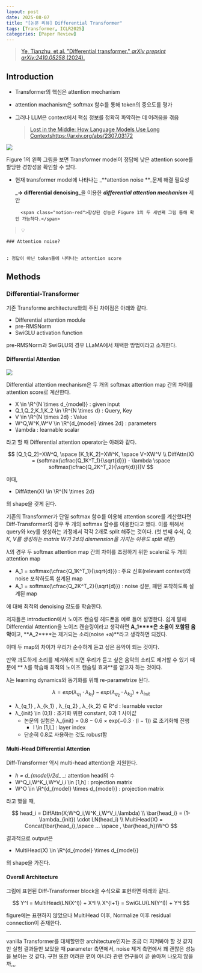 ```yaml
---
layout: post
date: 2025-08-07
title: "[논문 리뷰] Differential Transformer"
tags: [Transformer, ICLR2025]
categories: [Paper Review]
---
```


> [Ye, Tianzhu, et al. "Differential transformer." ](https://arxiv.org/abs/2410.05258)[_arXiv preprint arXiv:2410.05258_](https://arxiv.org/abs/2410.05258)[ (2024).](https://arxiv.org/abs/2410.05258)



## Introduction

- Transformer의 핵심은 attention mechanism
- attention machanism은 softmax 함수를 통해 token의 중요도를 평가
- 그러나 LLM은 context에서 핵심 정보를 정확히 파악하는 데 어려움을 겪음

	> [Lost in the Middle: How Language Models Use Long Contextshttps://arxiv.org/abs/2307.03172](https://arxiv.org/abs/2307.03172)


![](https://prod-files-secure.s3.us-west-2.amazonaws.com/542b861c-36a8-4051-84e5-8804b6728dba/9083ea56-691a-4752-ae26-47f403431ac8/image.png?X-Amz-Algorithm=AWS4-HMAC-SHA256&X-Amz-Content-Sha256=UNSIGNED-PAYLOAD&X-Amz-Credential=ASIAZI2LB466XB32YSIV%2F20250919%2Fus-west-2%2Fs3%2Faws4_request&X-Amz-Date=20250919T140114Z&X-Amz-Expires=3600&X-Amz-Security-Token=IQoJb3JpZ2luX2VjEFoaCXVzLXdlc3QtMiJIMEYCIQCopAw1Ixl%2BLpnbzChelSFVLr3Jv2hh7X9413qNn%2B%2BR9wIhAJHgZ7jTv0uNSXKEnFURbCnDjXqjmmCeM5fjyLFZi7ifKogECNP%2F%2F%2F%2F%2F%2F%2F%2F%2F%2FwEQABoMNjM3NDIzMTgzODA1IgzTqX66pXtoCjAz1mAq3AMlJpZ%2Fyzjc4MBEk80LwqwBYKtPrUNWUiSc3eTUVcYmC8Z4nKjxnvSOe7kLStgRrRH2SbO3ubi6p7kqEM%2FnDJUlAFhvacoamxhawFSzbEly1zN837UnrZUBKazzHu9VvwRJXFzTcuAUw7BK1F7nQcBIZedJsH9qEDm70S3OtD7rfdhEqTrvdfoxK42GMa8GfbrwOu7Xmifk%2FXehnS2GUmGd4S6Mz7Icjc%2FzWEWdwDBCT4h9q2uylN1A3OQw5AN8%2Bi2fTwB1OqGn1O4BemITKdO9pc6UHuauWUaOJc3kddhxm8O8WYYzvCl3uumQTezRB9Xnqnw2WjPU2YA%2Fx7MUJRqBMBVUrxEUH%2BxHTTXl3ZQrI1E0NNp7hCD5oZpfdFJq0k6%2F%2F8G4%2FW98swZ0aGiZdASRiWxmUgdyrfqfMmInW5XJ7jsWhrbjz664MyVBjYRKdSrogsYbfTmWgfImzVR1%2Be%2Bhqz3i6IZ7heWtv8LPQ01hvVJ3R%2BIUwCW1BkVgqDCtCiKFSlc%2BwSg7fJRJOzaTrvSk5U7QcVwX3ndUI2lIwvUIGHj9eJ8oXUdlsrwKRUpK8Q0KupBu61EtQyUWpaog4jpb1j3lRyiMCseog%2BumxQjz5aV1gCbJKx%2BHAzuV0TCi0LTGBjqkAVmvp1gy%2F2hyvoD%2B%2BncPwmBW0m%2FCDvd1W2%2FrmyX65zjL5mBtwXpqj4vExN96h2uqks8y%2Fb%2FhNfAwRUEO6%2FkbULLyoBgnxkRCh9vHg0GV001NLEGaS9pY8lazBh6s13VBLXoqlrAuyiiy8XqiAFWXlBGKTZGN9s7RqoRiqnYbq4mM2X6l3P44nR%2BSMXpuW%2B4RoHnwlDpMO6Nx6yRJBsLRBZjtHb1R&X-Amz-Signature=346f7da26de24d8d8132cdddd9133af427f256a29da68e723639cda7b85d2925&X-Amz-SignedHeaders=host&x-amz-checksum-mode=ENABLED&x-id=GetObject)


Figure 1의 왼쪽 그림을 보면 Transformer model이 정답에 낮은 attention score를 할당한 경향성을 확인할 수 있다.

- 현재 transformer model에 나타나는 _**attention noise **_문제 해결 필요성

	_**→ differential denoising**_을 이용한 _**differential attention mechanism**_ 제안


		<span class="notion-red">향상된 성능은 Figure 1의 두 세번째 그림 통해 확인 가능하다.</span>


> 💡 


	### Attention noise?


	: 정답이 아닌 token들에 나타나는 attention score



## Methods



### Differential-Transformer


기존 Transforme architecture와의 주된 차이점은 아래와 같다.

- Differential attention module
- pre-RMSNorm
- SwiGLU activation function

pre-RMSNorm과 SwiGLU의 경우 LLaMA에서 채택한 방법이라고 소개한다.



#### Differential Attention


![](https://prod-files-secure.s3.us-west-2.amazonaws.com/542b861c-36a8-4051-84e5-8804b6728dba/116d70b2-1963-4810-9167-f4c7d8a06e8f/image.png?X-Amz-Algorithm=AWS4-HMAC-SHA256&X-Amz-Content-Sha256=UNSIGNED-PAYLOAD&X-Amz-Credential=ASIAZI2LB466XB32YSIV%2F20250919%2Fus-west-2%2Fs3%2Faws4_request&X-Amz-Date=20250919T140114Z&X-Amz-Expires=3600&X-Amz-Security-Token=IQoJb3JpZ2luX2VjEFoaCXVzLXdlc3QtMiJIMEYCIQCopAw1Ixl%2BLpnbzChelSFVLr3Jv2hh7X9413qNn%2B%2BR9wIhAJHgZ7jTv0uNSXKEnFURbCnDjXqjmmCeM5fjyLFZi7ifKogECNP%2F%2F%2F%2F%2F%2F%2F%2F%2F%2FwEQABoMNjM3NDIzMTgzODA1IgzTqX66pXtoCjAz1mAq3AMlJpZ%2Fyzjc4MBEk80LwqwBYKtPrUNWUiSc3eTUVcYmC8Z4nKjxnvSOe7kLStgRrRH2SbO3ubi6p7kqEM%2FnDJUlAFhvacoamxhawFSzbEly1zN837UnrZUBKazzHu9VvwRJXFzTcuAUw7BK1F7nQcBIZedJsH9qEDm70S3OtD7rfdhEqTrvdfoxK42GMa8GfbrwOu7Xmifk%2FXehnS2GUmGd4S6Mz7Icjc%2FzWEWdwDBCT4h9q2uylN1A3OQw5AN8%2Bi2fTwB1OqGn1O4BemITKdO9pc6UHuauWUaOJc3kddhxm8O8WYYzvCl3uumQTezRB9Xnqnw2WjPU2YA%2Fx7MUJRqBMBVUrxEUH%2BxHTTXl3ZQrI1E0NNp7hCD5oZpfdFJq0k6%2F%2F8G4%2FW98swZ0aGiZdASRiWxmUgdyrfqfMmInW5XJ7jsWhrbjz664MyVBjYRKdSrogsYbfTmWgfImzVR1%2Be%2Bhqz3i6IZ7heWtv8LPQ01hvVJ3R%2BIUwCW1BkVgqDCtCiKFSlc%2BwSg7fJRJOzaTrvSk5U7QcVwX3ndUI2lIwvUIGHj9eJ8oXUdlsrwKRUpK8Q0KupBu61EtQyUWpaog4jpb1j3lRyiMCseog%2BumxQjz5aV1gCbJKx%2BHAzuV0TCi0LTGBjqkAVmvp1gy%2F2hyvoD%2B%2BncPwmBW0m%2FCDvd1W2%2FrmyX65zjL5mBtwXpqj4vExN96h2uqks8y%2Fb%2FhNfAwRUEO6%2FkbULLyoBgnxkRCh9vHg0GV001NLEGaS9pY8lazBh6s13VBLXoqlrAuyiiy8XqiAFWXlBGKTZGN9s7RqoRiqnYbq4mM2X6l3P44nR%2BSMXpuW%2B4RoHnwlDpMO6Nx6yRJBsLRBZjtHb1R&X-Amz-Signature=5b26824472947bdd72eae77924fa23a5531cec97a66e0bb609a29492b7c8b55e&X-Amz-SignedHeaders=host&x-amz-checksum-mode=ENABLED&x-id=GetObject)


Differential attention mechanism은 두 개의 softmax attention map 간의 차이를 attention score로 계산한다.

- X \in \R^{N \times d\_{model}} : given input
- Q\_1,Q\_2,K\_1,K\_2 \in \R^{N \times d} : Query, Key
- V \in \R^{N \times 2d} : Value
- W^Q,W^K,W^V \in \R^{d\_{model} \times 2d} : parameters
- \lambda : learnable scalar

라고 할 때 Differential attention operator는 아래와 같다.


$$
[Q_1;Q_2]=XW^Q, \space [K_1;K_2]=XW^K, \space V=XW^V \\
DiffAttn(X) = (softmax(\cfrac{Q_1K^T_1}{\sqrt{d}}) - \lambda \space softmax(\cfrac{Q_2K^T_2}{\sqrt{d}}))V
$$


이때,

- DiffAtten(X) \in \R^{N \times 2d}

의 shape을 갖게 된다.


기존의 Transformer가 단일 softmax 함수를 이용해 attention score를 계산했다면 Diff-Transformer의 경우 두 개의 softmax 함수를 이용한다고 했다. 이를 위해서 query와 key를 생성하는 과정에서 각각 2개로 split 해주는 것이다. <span class="notion-red">(첫 번째 수식, </span><span class="notion-red">_Q, K, V를 생성하는 matrix W가 2d의 dismension을 가지는 이유도 split 때문_</span><span class="notion-red">)</span>


 λ의 경우 두 softmax attention map 간의 차이를 조정하기 위한 scaler로 두 개의 attention map

- A\_1 = softmax(\cfrac{Q\_1K^T\_1}{\sqrt{d}}) : 주요 신호(relevant context)와 noise 포착하도록 설계된 map
- A\_1 = softmax(\cfrac{Q\_2K^T\_2}{\sqrt{d}}) : noise 성분, 패턴 포착하도록 설계된 map 

에 대해 최적의 denoising 강도를 학습한다.


저자들은 introduction에서 노이즈 캔슬링 헤드폰을 예로 들어 설명한다. 쉽게 말해 Differential Attention을 노이즈 캔슬링이라고 생각하면 **A\_1****은 소음이 포함된 음악**이고, **A\_2****는 제거되는 소리(noise +a)**라고 생각하면 되겠다. 


이때 두 map의 차이가 우리가 순수하게 듣고 싶은 음악이 되는 것이다. 


만약 과도하게 소리를 제거하게 되면 우리가 듣고 싶은 음악의 소리도 제거할 수 있기 때문에 ** λ를 학습해 최적의 노이즈 캔슬링 효과**를 얻고자 하는 것이다.


λ는 learning dynamics와 동기화를 위해 re-parametrize 된다.


$$
\lambda = exp(\lambda_{q_1} \cdot \lambda_{k_1}) - exp(\lambda_{q_2} \cdot \lambda_{k_2}) + \lambda_{init}
$$

- λ\_{q\_1} , λ\_{k\_1} , λ\_{q\_2} , λ\_{k\_2} ∈ R^d : learnable vector
- λ\_{init} \in (0,1) : 초기화 위한 constant, 0과 1 사이값
	- 논문의 실험은 λ\_{init} = 0.8 − 0.6 × exp(−0.3 · (l − 1)) 로 초기화해 진행
		- l \in [1,L] : layer index
	- 단순히 0.8로 사용하는 것도 robust함


#### **Multi-Head Differential Attention**


Diff-Transformer 역시 multi-head attention을 지원한다.

- _h = d\_{model}/2d__ _: attention head의 수
- W^Q\_i,W^K\_i,W^V\_i,i \in [1,h] : projection matrix
- W^O \in \R^{d\_{model} \times d\_{model}} : projection matrix

라고 했을 때,


$$
head_i = DiffAttn(X;W^Q_i,W^K_i,W^V_i,\lambda) \\
\bar{head_i} = (1-\lambda_{init}) \cdot LN(head_i) \\
MultiHead(X) = Concat(\bar{head_i},\space ... \space , \bar{head_h})W^O
$$


결과적으로 output은

- MultiHead(X) \in \R^{d\_{model} \times d\_{model}}

의 shape을 가진다.



#### Overall Architecture


그림에 표현된 Diff-Transformer block을 수식으로 표현하면 아래와 같다.


$$
Y^l = MultiHead(LN(X^l)) + X^l \\
X^{l+1} = SwiGLU(LN(Y^l)) + Y^l
$$


figure에는 표현하지 않았으나 MultiHead 이후, Normalize 이후 residual connection이 존재한다.


---


vanilla Transformer를 대체할만한 architecture인지는 조금 더 지켜봐야 할 것 같지만 실험 결과들만 보았을 때 parameter 측면에서, noise 제거 측면에서 꽤 괜찮은 성능을 보이는 것 같다. 구현 또한 어려운 편이 아니라 관련 연구들이 곧 쏟아져 나오지 않을까,,,

